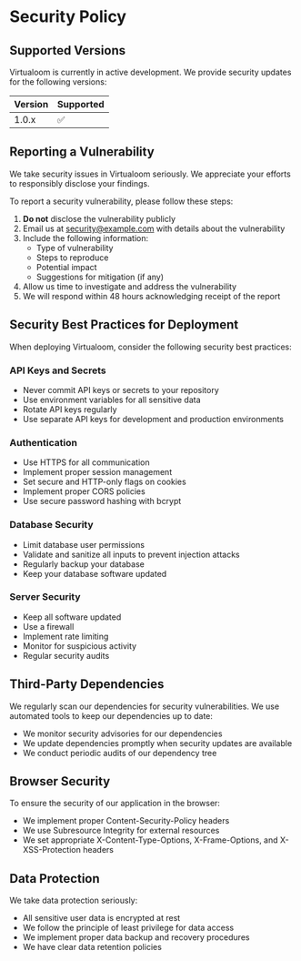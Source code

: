 # Security Policy

## Supported Versions

Virtualoom is currently in active development. We provide security updates for the following versions:

| Version | Supported          |
| ------- | ------------------ |
| 1.0.x   | :white_check_mark: |

## Reporting a Vulnerability

We take security issues in Virtualoom seriously. We appreciate your efforts to responsibly disclose your findings.

To report a security vulnerability, please follow these steps:

1. **Do not** disclose the vulnerability publicly
2. Email us at security@example.com with details about the vulnerability
3. Include the following information:
   - Type of vulnerability
   - Steps to reproduce
   - Potential impact
   - Suggestions for mitigation (if any)
4. Allow us time to investigate and address the vulnerability
5. We will respond within 48 hours acknowledging receipt of the report

## Security Best Practices for Deployment

When deploying Virtualoom, consider the following security best practices:

### API Keys and Secrets

- Never commit API keys or secrets to your repository
- Use environment variables for all sensitive data
- Rotate API keys regularly
- Use separate API keys for development and production environments

### Authentication

- Use HTTPS for all communication
- Implement proper session management
- Set secure and HTTP-only flags on cookies
- Implement proper CORS policies
- Use secure password hashing with bcrypt

### Database Security

- Limit database user permissions
- Validate and sanitize all inputs to prevent injection attacks
- Regularly backup your database
- Keep your database software updated

### Server Security

- Keep all software updated
- Use a firewall
- Implement rate limiting
- Monitor for suspicious activity
- Regular security audits

## Third-Party Dependencies

We regularly scan our dependencies for security vulnerabilities. We use automated tools to keep our dependencies up to date:

- We monitor security advisories for our dependencies
- We update dependencies promptly when security updates are available
- We conduct periodic audits of our dependency tree

## Browser Security

To ensure the security of our application in the browser:

- We implement proper Content-Security-Policy headers
- We use Subresource Integrity for external resources
- We set appropriate X-Content-Type-Options, X-Frame-Options, and X-XSS-Protection headers

## Data Protection

We take data protection seriously:

- All sensitive user data is encrypted at rest
- We follow the principle of least privilege for data access
- We implement proper data backup and recovery procedures
- We have clear data retention policies
